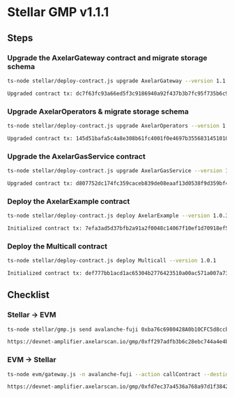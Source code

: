 # Stellar GMP v1.1.1

## Steps

### Upgrade the AxelarGateway contract and migrate storage schema

```bash
ts-node stellar/deploy-contract.js upgrade AxelarGateway --version 1.1.1 --migration-data '[["axelar","0x28b56058d6009267808c6879e262a043ca8bf74c92954f22a178d488cd8e1672-128252"],["axelar","0xf1326ccf9e405273bae07843c5f7f34db34088a3f60f71cf42892014ebd58b1d-128247"],["axelar","0xbab4e1965d71e4102301ca375b80ed76b0f575280c3011a7d6a04dce475ae83e-126435"],["axelar","0xc882850ccf7695df6ca93ff22bfc9a18ebcf85e5b6e005c44c6153cbbce4f4cc-128657"],["axelar","0x816cf7d2f42c8093d1ab2ba684396c0386f9b5c0fd508239ccb461a1513f0fd2-126409"],["axelar","0x41da5017df7797bad6521af15678985211d6dc56db469e556f642a9fb7bb5663-114333"],["stellar-2025-q1","0x10fb1f5fbc62c2b347f16a5b15543aca5fa6156b51a4fd693b99177d0cdfe23a-2"],["axelar","0xe19b6a0805c67c73d1d69454a2f2dca196e59bbd14c9d1b5f7e9040c56334735-126378"]]'

Upgraded contract tx: dc7f63fc93a66ed5f3c9186940a92f437b3b7fc95f735b6c9384d086b45cff58
```

### Upgrade AxelarOperators & migrate storage schema

```bash
ts-node stellar/deploy-contract.js upgrade AxelarOperators --version 1.1.1 --migration-data '["GBM47ULSN4OEQNPECDIMZSDMK6AH2RNICV2VGOYPBVJ4LBFCFFQP2BXM"]'

Upgraded contract tx: 145d51bafa5c4a8e308b61fc4001f0e4697b35568314510103a166a48127a09f
```

### Upgrade the AxelarGasService contract

```bash
ts-node stellar/deploy-contract.js upgrade AxelarGasService --version 1.1.1

Upgraded contract tx: d807752dc174fc359caceb839de08eaaf13d0538f9d359bf4ca55ba293254985
```

### Deploy the AxelarExample contract

```bash
ts-node stellar/deploy-contract.js deploy AxelarExample --version 1.0.3

Initialized contract tx: 7efa3ad5d37bfb2a91a2f0048c14067f10ef1d70918ef5e0e2341fa3e3404a58
```

### Deploy the Multicall contract

```bash
ts-node stellar/deploy-contract.js deploy Multicall --version 1.0.1

Initialized contract tx: def777bb1acd1ac65304b2776423510a00ac571a007a7396b4a83507e76cfe68
```

## Checklist

### Stellar → EVM

```bash
ts-node stellar/gmp.js send avalanche-fuji 0xba76c6980428A0b10CFC5d8ccb61949677A61233 0x1234 --gas-amount 100000000

https://devnet-amplifier.axelarscan.io/gmp/0xff297adfb3b6c28ebc744a4e4b6142a21f33a044a99dd0fe039eafbe08d122b4
```

### EVM → Stellar

```bash
ts-node evm/gateway.js -n avalanche-fuji --action callContract --destinationChain stellar-2025-q1 --destination CAYMUJY3W77TABSONTMIRWNOIMV7ZAXKA4PNDSRKEZWCBBVSG3JB2G3K --payload 0x1234

https://devnet-amplifier.axelarscan.io/gmp/0xfd7ec37a4536a768a97d1f3842c796af43020e21c75443f3ccba334c32ace12b
```
